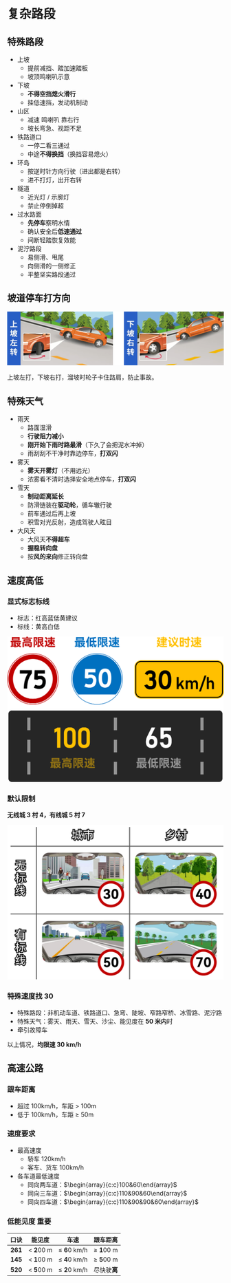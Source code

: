 # 复杂路段

## 特殊路段

- 上坡
  - 提前减挡、踏加速踏板
  - 坡顶鸣喇叭示意
- 下坡
  - **不得空挡熄火滑行**
  - 挂低速挡，发动机制动
- 山区
  - 减速 鸣喇叭 靠右行
  - 坡长弯急、视距不足
- 铁路道口
  - 一停二看三通过
  - 中途**不得换挡**（换挡容易熄火）
- 环岛
  - 按逆时针方向行驶（进出都是右转）
  - 进不打灯，出开右转
- 隧道
  - 近光灯 / 示廓灯
  - 禁止停倒掉超
- 过水路面
  - **先停车**察明水情
  - 确认安全后**低速通过**
  - 间断轻踏恢复效能
- 泥泞路段
  - 易侧滑、甩尾
  - 向侧滑的一侧修正
  - 平整坚实路段通过

## 坡道停车打方向

![&keep-color](./images/ramp-park.png)

上坡左打，下坡右打，溜坡时轮子卡住路肩，防止事故。

## 特殊天气

- 雨天
  - 路面湿滑
  - **行驶阻力减小**
  - **刚开始下雨时路最滑**（下久了会把泥水冲掉）
  - 雨刮刮不干净时靠边停车，**打双闪**
- 雾天
  - **雾天开雾灯**（不用远光）
  - 浓雾看不清时选择安全地点停车，**打双闪**
- 雪天
  - **制动距离延长**
  - 防滑链装在**驱动轮**，循车辙行驶
  - 前车通过后再上坡
  - 积雪对光反射，造成驾驶人眩目
- 大风天
  - 大风天**不得超车**
  - **握稳转向盘**
  - 按**风的来向**修正转向盘

## 速度高低

### 显式标志标线

- 标志：红高蓝低黄建议
- 标线：黄高白低

![&keep-color &medium](./images/speed-limit.svg)

### 默认限制

**无线城 3 村 4，有线城 5 村 7**

![&keep-color &medium](./images/speed-limit-default.png)

### 特殊速度找 30

- 特殊路段：非机动车道、铁路道口、急弯、陡坡、窄路窄桥、冰雪路、泥泞路
- 特殊天气：雾天、雨天、雪天、沙尘、能见度在 **50 米内**时
- 牵引故障车

以上情况，**均限速 30 km/h**

## 高速公路

### 跟车距离

- 超过 100km/h，车距 > 100m
- 低于 100km/h，车距 ≥ 50m

### 速度要求

- 最高速度
  - 轿车 120km/h
  - 客车、货车 100km/h
- 各车道最低速度
  - 同向两车道：$\begin{array}{c:c}100&60\end{array}$
  - 同向三车道：$\begin{array}{c:c}110&90&60\end{array}$
  - 同向四车道：$\begin{array}{c:c}110&90&90&60\end{array}$

### 低能见度 <T yellow>重要</T>

|  口诀   |   能见度    |     车速      |   跟车距离   |
| :-----: | :---------: | :-----------: | :----------: |
| **261** | < **2**00 m | ≤ **6**0 km/h | ≥ **1**00 m  |
| **145** | < **1**00 m | ≤ **4**0 km/h | ≥ **5**00 m  |
| **520** | < **5**00 m | ≤ **2**0 km/h | 尽快驶**离** |

